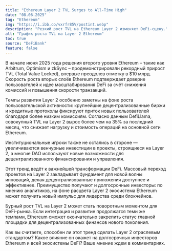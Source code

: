 ```yaml
---
title: "Ethereum Layer 2 TVL Surges to All-Time High"
date: "08.06.2025"
tag: "Ethereum"
img: "https://i.ibb.co/vxrfr85V/postint.webp"
description: "Резкий рост TVL на Ethereum Layer 2 изменяет DeFi-сцену."
alt: "График роста TVL на Layer 2 Ethereum"
toc: true
source: "DeFiBank"
feature: false
---
```


В начале июня 2025 года решения второго уровня Ethereum – такие как Arbitrum, Optimism и zkSync – продемонстрировали рекордный прирост TVL (Total Value Locked), впервые преодолев отметку в $10 млрд. Скорость роста вторых слоёв Ethereum подтверждает доверие пользователей к идее масштабирования DeFi за счёт снижения комиссий и повышения скорости транзакций.

Темпы развития Layer 2 особенно заметны на фоне роста пользовательской активности: крупнейшие децентрализованные биржи и кредитные протоколы фиксируют приток новых пользователей благодаря более низким комиссиям. Согласно данным DefiLlama, совокупный TVL на Layer 2 вырос более чем на 35% за последний месяц, что снижает нагрузку и стоимость операций на основной сети Ethereum.

Институциональные игроки также не остались в стороне — увеличиваются венчурные инвестиции в проекты, строящиеся на Layer 2, а многие DAO используют новые возможности для децентрализованного финансирования и управления.

Этот тренд ведёт к важнейшей трансформации DeFi. Массовый переход проектов на Layer 2 закладывает фундамент для новой волны инноваций, делая децентрализованные приложения доступнее и эффективнее. Преимущество получают и долгосрочные инвесторы: по мнению аналитиков, на фоне расцвета Layer 2 экосистема Ethereum может получить новый импульс для лидерства среди блокчейнов.

Бурный рост TVL на Layer 2 может стать поворотным моментом для DeFi-рынка. Если интеграция и развитие продолжатся теми же темпами, Ethereum сможет окончательно закрепить статус главной площадки для децентрализованных финансов нового поколения.

Как вы считаете, способен ли этот тренд сделать Layer 2 отраслевым стандартом? Какое влияние он окажет на долгосрочных инвесторов Ethereum и всей экосистемы DeFi? Ваше мнение ждем в комментариях.